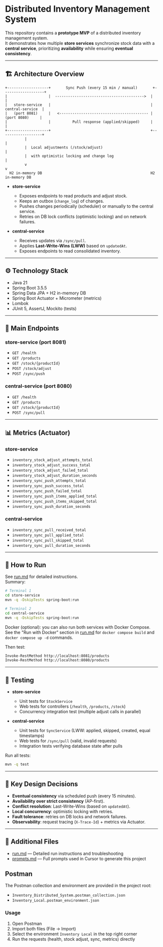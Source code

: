 # Distributed Inventory Management System

This repository contains a **prototype MVP** of a distributed inventory management system.  
It demonstrates how multiple **store services** synchronize stock data with a **central service**, prioritizing **availability** while ensuring **eventual consistency**.

---

## 🏗 Architecture Overview

```
+-------------------+       Sync Push (every 15 min / manual)       +-------------------+
|                   |  ----------------------------------------->  |                   |
|   store-service   |                                              |  central-service  |
|   (port 8081)     |   <----------------------------------------- |   (port 8080)     |
|                   |          Pull response (applied/skipped)     |                   |
+-------------------+                                              +-------------------+
         |                                                                 |
         |  Local adjustments (/stock/adjust)                              | 
         |  with optimistic locking and change log                         |
         v                                                                 v
  H2 in-memory DB                                                  H2 in-memory DB
```

- **store-service**
  - Exposes endpoints to read products and adjust stock.
  - Keeps an outbox (`change_log`) of changes.
  - Pushes changes periodically (scheduler) or manually to the central service.
  - Retries on DB lock conflicts (optimistic locking) and on network failures.

- **central-service**
  - Receives updates via `/sync/pull`.
  - Applies **Last-Write-Wins (LWW)** based on `updatedAt`.
  - Exposes endpoints to read consolidated inventory.

---

## ⚙️ Technology Stack
- Java 21
- Spring Boot 3.5.5
- Spring Data JPA + H2 in-memory DB
- Spring Boot Actuator + Micrometer (metrics)
- Lombok
- JUnit 5, AssertJ, Mockito (tests)

---

## 📡 Main Endpoints

### store-service (port 8081)
- `GET /health`
- `GET /products`
- `GET /stock/{productId}`
- `POST /stock/adjust`
- `POST /sync/push`

### central-service (port 8080)
- `GET /health`
- `GET /products`
- `GET /stock/{productId}`
- `POST /sync/pull`

---

## 📊 Metrics (Actuator)

### store-service
- `inventory_stock_adjust_attempts_total`
- `inventory_stock_adjust_success_total`
- `inventory_stock_adjust_failed_total`
- `inventory_stock_adjust_duration_seconds`
- `inventory_sync_push_attempts_total`
- `inventory_sync_push_success_total`
- `inventory_sync_push_failed_total`
- `inventory_sync_push_items_applied_total`
- `inventory_sync_push_items_skipped_total`
- `inventory_sync_push_duration_seconds`

### central-service
- `inventory_sync_pull_received_total`
- `inventory_sync_pull_applied_total`
- `inventory_sync_pull_skipped_total`
- `inventory_sync_pull_duration_seconds`

---

## 🚀 How to Run

See [run.md](./run.md) for detailed instructions.  
Summary:

```bash
# Terminal 1
cd store-service
mvn -q -DskipTests spring-boot:run

# Terminal 2
cd central-service
mvn -q -DskipTests spring-boot:run
```

Docker (optional): you can also run both services with Docker Compose. See the "Run with Docker" section in [run.md](./run.md) for `docker compose build` and `docker compose up -d` commands.

Then test:
```bash
Invoke-RestMethod http://localhost:8081/products
Invoke-RestMethod http://localhost:8080/products
```

---

## 🧪 Testing

- **store-service**
  - Unit tests for `StockService`
  - Web tests for controllers (`/health`, `/products`, `/stock`)
  - Concurrency integration test (multiple adjust calls in parallel)

- **central-service**
  - Unit tests for `SyncService` (LWW: applied, skipped, created, equal timestamps)
  - Web tests for `/sync/pull` (valid, invalid requests)
  - Integration tests verifying database state after pulls

Run all tests:
```bash
mvn -q test
```

---

## 🔑 Key Design Decisions
- **Eventual consistency** via scheduled push (every 15 minutes).
- **Availability over strict consistency** (AP-first).
- **Conflict resolution**: Last-Write-Wins (based on `updatedAt`).
- **Local concurrency**: optimistic locking with retries.
- **Fault tolerance**: retries on DB locks and network failures.
- **Observability**: request tracing (`X-Trace-Id`) + metrics via Actuator.

---

## 📂 Additional Files
- [run.md](./run.md) — Detailed run instructions and troubleshooting
- [prompts.md](./prompts.md) — Full prompts used in Cursor to generate this project

## Postman

The Postman collection and environment are provided in the project root:

- `Inventory_Distributed_System.postman_collection.json`
- `Inventory_Local.postman_environment.json`

### Usage
1. Open Postman
2. Import both files (File → Import)
3. Select the environment `Inventory Local` in the top right corner
4. Run the requests (health, stock adjust, sync, metrics) directly
